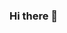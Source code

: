 ### Hi there 👋

<!--
**M4rkinhooo** is a ✨ _special_ ✨ repository because its `README.md` (this file) appears on your GitHub profile.


08072022
Here are some ideas to get you started:

- 🔭 I’m currently working on ...
- 🌱 I’m currently learning ...
- 👯 I’m looking to collaborate on ...
- 🤔 I’m looking for help with ...
- 💬 Ask me about ...
- 📫 How to reach me: ...
- 😄 Pronouns: ...
- ⚡ Fun fact: ...
-->
